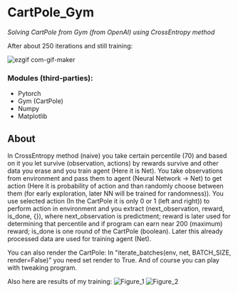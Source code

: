 # CartPole_Gym


*Solving CartPole from Gym (from OpenAI) using CrossEntropy method*

After about 250 iterations and still training:

![ezgif com-gif-maker](https://user-images.githubusercontent.com/57571014/93023937-d3a63f80-f5f2-11ea-8f18-dc17c4d9f78b.gif)

### Modules (third-parties):
- Pytorch
- Gym (CartPole)
- Numpy
- Matplotlib

## About
In CrossEntropy method (naive) you take certain percentile (70) and based on it you let survive (observation, actions) by rewards survive and other data you erase and you train agent (Here it is Net). You take observations from environment and pass them to agent (Neural Network -> Net) to get action (Here it is probability of action and than randomly choose between them (for early exploration, later NN will be trained for randomness)). You use selected action (In the CartPole it is only 0 or 1 (left and right)) to perform action in environment and you extract (next_observation, reward, is_done, {}), where next_observation is predictment; reward is later used for determining that percentile and if program can earn near 200 (maximum) reward; is_done is one round of the CartPole (boolean). Later this already processed data are used for training agent (Net).

You can also render the CartPole: In "iterate_batches(env, net, BATCH_SIZE, render=False)" you need set render to True. And of course you can play with tweaking program.

Also here are results of my training:
![Figure_1](https://user-images.githubusercontent.com/57571014/93024209-005b5680-f5f5-11ea-8cd0-ba70e129b1ab.png)
![Figure_2](https://user-images.githubusercontent.com/57571014/93024210-02251a00-f5f5-11ea-9eb4-05459ac031a0.png)
